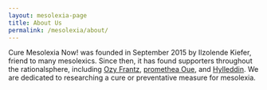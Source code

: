 ```yaml
---
layout: mesolexia-page
title: About Us
permalink: /mesolexia/about/
---
```

Cure Mesolexia Now! was founded in September 2015 by Ilzolende Kiefer, friend to many mesolexics. Since then, it has found supporters throughout the rationalsphere, including [Ozy Frantz](https://ozymandias271.tumblr.com/post/140507346513), [promethea Oue](https://socialjusticemunchkin.tumblr.com/post/140510147445), and [Hylleddin](http://hylleddin.tumblr.com/post/140492796722). We are dedicated to researching a cure or preventative measure for mesolexia.
